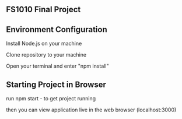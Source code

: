 ## FS1010 Final Project

## Environment Configuration

Install Node.js on your machine

Clone repository to your machine

Open your terminal and enter "npm install"

## Starting Project in Browser

run npm start - to get project running

then you can view application live in the web browser (localhost:3000)

